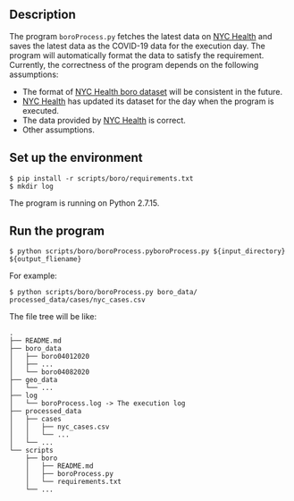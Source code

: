 ## Description
The program `boroProcess.py` fetches the latest data on [NYC Health](https://github.com/nychealth/coronavirus-data/blob/master/boro.csv) and saves the latest data as the COVID-19 data for the execution day. The program will automatically format the data to satisfy the requirement. Currently, the correctness of the program depends on the following assumptions:
- The format of [NYC Health boro dataset](https://github.com/nychealth/coronavirus-data/blob/master/boro.csv) will be consistent in the future. 
- [NYC Health](https://github.com/nychealth/) has updated its dataset for the day when the program is executed.
- The data provided by [NYC Health](https://github.com/nychealth/) is correct.
- Other assumptions.


## Set up the environment
```
$ pip install -r scripts/boro/requirements.txt 
$ mkdir log
```
The program is running on Python 2.7.15.

## Run the program
```
$ python scripts/boro/boroProcess.pyboroProcess.py ${input_directory} ${output_fliename}
```

For example: 
```
$ python scripts/boro/boroProcess.py boro_data/ processed_data/cases/nyc_cases.csv
```
The file tree will be like:
```
.
├── README.md
├── boro_data
│   ├── boro04012020
│   ├── ...
│   └── boro04082020
├── geo_data
│   └── ...
├── log
│   └── boroProcess.log -> The execution log
├── processed_data
│   ├── cases
│   │   ├── nyc_cases.csv
│   │   └── ...
│   └── ...
└── scripts
    ├── boro
    │   ├── README.md
    │   ├── boroProcess.py
    │   └── requirements.txt
    └── ...
```

